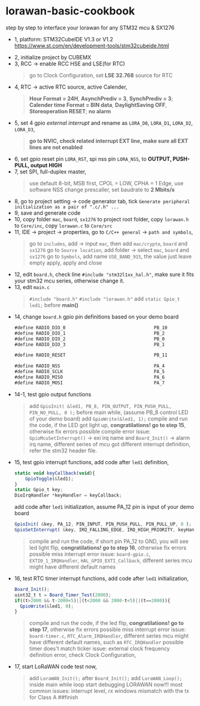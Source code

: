 # lorawan-basic-cookbook
step by step to interface your lorawan for any STM32 mcu &amp; SX1276
* 1, platform: STM32CubeIDE V1.3 or V1.2
    https://www.st.com/en/development-tools/stm32cubeide.html
- 2, initialize project by CUBEMX
- 3, RCC -> enable RCC HSE and LSE(for RTC)
    > go to Clock Configuration, set **LSE 32.768** source for RTC
- 4, RTC -> active RTC source, active Calender, 
    > **Hour Format = 24H**, **AsynchPrediv = 3**, **SynchPrediv = 3**;
    > **Calender time Format = BIN data**, **DaylightSaving OFF**, **Storeoperation RESET**;
    > **no alarm**
- 5, set 4 gpio *external interrupt* and rename as `LORA_D0`, `LORA_D1`, `LORA_D2`, `LORA_D3`, 
    > **go to NVIC, check related interrupt EXT line, make sure all EXT lines are not enabled**
- 6, set gpio reset pin `LORA_RST`, spi nss pin `LORA_NSS`, to **OUTPUT, PUSH-PULL, output HIGH**
- 7, set SPI, full-duplex master, 
    > use default 8-bit, MSB first, CPOL = LOW, CPHA = 1 Edge, use software NSS
    > change prescaller, set baudrate to **2 Mbits/s**
- 8, go to project setting -> code generator tab, tick `Generate peripheral initialization as a pair of ".c/.h" ...`
- 9, save and generate code
- 10, copy folder `mac`, `board`, `sx1276` to project root folder, copy `lorawan.h` to `Core/inc`, copy `lorawan.c` to `Core/src`
- 11, IDE -> project -> properties, go to `C/C++ general` -> `path and symbols`, 
    > go to `includes`, add -> input `mac`, then add `mac/crypto`, `board` and `sx1276`
    > go to `Source location`, add folder -> select `mac`, `board` and `sx1276`
    > go to `Symbols`, add name `USE_BAND_915`, the value just leave empty
    > apply, apply and close
- 12, edit `board.h`, check line `#include "stm32l1xx_hal.h"`, make sure it fits your stm32 mcu series, otherwise change it.
- 13, edit `main.c`
    > `#include "board.h"`
    > `#include "lorawan.h"`
    > add `static Gpio_t led1;` before **main()**
- 14, change `board.h` gpio pin definitions based on your demo board
	```javascript
	#define RADIO_DIO_0                                 PB_10
	#define RADIO_DIO_1                                 PB_2
	#define RADIO_DIO_2                                 PB_0
	#define RADIO_DIO_3                                 PB_1

	#define RADIO_RESET                                 PB_11

	#define RADIO_NSS                                   PA_4
	#define RADIO_SCLK                                  PA_5
	#define RADIO_MISO                                  PA_6
	#define RADIO_MOSI                                  PA_7
	```
- 14-1, test gpio output functions
    > add `GpioInit( &led1, PB_8, PIN_OUTPUT, PIN_PUSH_PULL, PIN_NO_PULL, 0 );` before main while, (assume PB_8 control LED of your demo board)
    > add `GpioWrite(&led1, 1);`
    > compile and run the code, if the LED got light up, **congratilations! go to step 15**, otherwise fix errors
    > possible compile error issue: `GpioMcuSetInterrupt()` -> exi irq name and `Board_Init()` -> alarm irq name, different series of mcu got different interrupt definition, refer the stm32 header file.
- 15, test gpio interrupt functions, add code after `led1` definition,
    ```javascript
    static void keyCallback(void){
        GpioToggle(&led1);
    }
    static Gpio_t key;
    DioIrqHandler *keyHandler = keyCallback;
    ```
    add code after `led1` initialization, assume PA_12 pin is input of your demo board
    ```javascript
    GpioInit( &key, PA_12, PIN_INPUT, PIN_PUSH_PULL, PIN_PULL_UP, 0 );
    GpioSetInterrupt( &key, IRQ_FALLING_EDGE, IRQ_HIGH_PRIORITY, keyHandler );
    ```
    > compile and run the code, if short pin PA_12 to GND, you will see led light flip, **congratilations! go to step 16**, otherwise fix errors
    > possible miss interrupt error issue: `board-gpio.c`, `EXTI0_1_IRQHandler`, `HAL_GPIO_EXTI_Callback`, different series mcu might have different default names
- 16, test RTC timer interrupt functions, add code after `led1` initialization,
    ```javascript
    Board_Init();
    uint32_t t = Board_Timer_Test(2000);
    if((t>2000 && t-2000<5)||(t<2000 && 2000-t<5)||(t==2000)){
	  GpioWrite(&led1, 0);
    }
    ```
    > compile and run the code, if the led flip, **congratilations! go to step 17**, otherwise fix errors
    > possible miss interrupt error issue: `board-timer.c`, `RTC_Alarm_IRQHandler`, different series mcu might have different default names, such as `RTC_IRQHandler`
    > possible timer does't match ticker issue: external clock frequency definition error, check Clock Configuration,
- 17, start LoRaWAN code test now, 
    > add `LoraWAN_Init();` after `Board_Init();`
    > add `LoraWAN_Loop();` inside main while loop
    > start debugging LORAWAN now!!!
    > most common issues: interrupt level, rx windows mismatch with the tx for Class A
##finish
